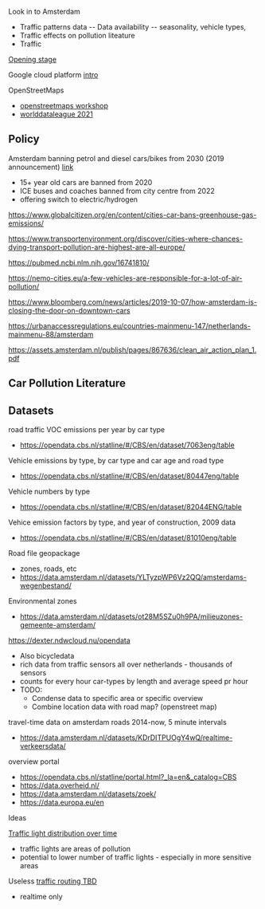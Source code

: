 
Look in to
Amsterdam
- Traffic patterns data
-- Data availability
-- seasonality, vehicle types, 
- Traffic effects on pollution liteature
- Traffic 

[Opening stage](https://www.youtube.com/watch?v=57NJsTZVjGw)

Google cloud platform [intro](https://www.youtube.com/watch?v=wW_PNlyL6sg)

OpenStreetMaps 
- [openstreetmaps workshop](https://www.youtube.com/watch?v=mtgWu2IfG0A) 
- [worlddataleague 2021](https://github.com/njanakiev/worlddataleague-2021)






## Policy
Amsterdam banning petrol and diesel cars/bikes from 2030 (2019 announcement) [link](https://www.theguardian.com/world/2019/may/03/amsterdam-ban-petrol-diesel-cars-bikes-2030)
- 15+ year old cars are banned from 2020
- ICE buses and coaches banned from city centre from 2022
- offering switch to electric/hydrogen

https://www.globalcitizen.org/en/content/cities-car-bans-greenhouse-gas-emissions/

https://www.transportenvironment.org/discover/cities-where-chances-dying-transport-pollution-are-highest-are-all-europe/

https://pubmed.ncbi.nlm.nih.gov/16741810/

https://nemo-cities.eu/a-few-vehicles-are-responsible-for-a-lot-of-air-pollution/

https://www.bloomberg.com/news/articles/2019-10-07/how-amsterdam-is-closing-the-door-on-downtown-cars

https://urbanaccessregulations.eu/countries-mainmenu-147/netherlands-mainmenu-88/amsterdam

https://assets.amsterdam.nl/publish/pages/867636/clean_air_action_plan_1.pdf


## Car Pollution Literature 



## Datasets
road traffic VOC emissions per year by car type
- https://opendata.cbs.nl/statline/#/CBS/en/dataset/7063eng/table

Vehicle emissions by type, by car type and car age and road type
- https://opendata.cbs.nl/statline/#/CBS/en/dataset/80447eng/table

Vehicle numbers by type
- https://opendata.cbs.nl/statline/#/CBS/en/dataset/82044ENG/table

Vehice emission factors by type, and year of construction, 2009 data
- https://opendata.cbs.nl/statline/#/CBS/en/dataset/81010eng/table

Road file geopackage
- zones, roads, etc
- https://data.amsterdam.nl/datasets/YLTyzpWP6Vz2QQ/amsterdams-wegenbestand/

Environmental zones
- https://data.amsterdam.nl/datasets/ot28M5SZu0h9PA/milieuzones-gemeente-amsterdam/

https://dexter.ndwcloud.nu/opendata
- Also bicycledata
- rich data from traffic sensors all over netherlands - thousands of sensors
- counts for every hour car-types by length and average speed pr hour
- TODO: 
  - Condense data to specific area or specific overview 
  - Combine location data with road map? (openstreet map) 

travel-time data on amsterdam roads 2014-now, 5 minute intervals
- https://data.amsterdam.nl/datasets/KDrDITPUOgY4wQ/realtime-verkeersdata/

overview portal
- https://opendata.cbs.nl/statline/portal.html?_la=en&_catalog=CBS
- https://data.overheid.nl/
- https://data.amsterdam.nl/datasets/zoek/
- https://data.europa.eu/en

Ideas

[Traffic light distribution over time](https://maps.amsterdam.nl/open_geodata/?k=253)
- traffic lights are areas of pollution
- potential to lower number of traffic lights - especially in more sensitive areas




Useless
[traffic routing TBD](https://towardsdatascience.com/visualizing-real-time-traffic-patterns-using-here-traffic-api-5f61528d563)
- realtime only